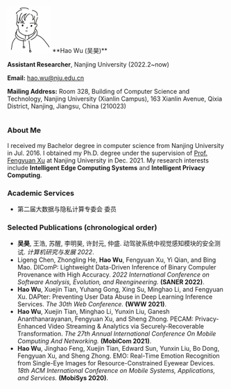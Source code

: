 
<table border="0">
<tr>
<img src = "./pic/my-photo.jpg" align = "float: left" width = "100">

</tr>
<tr>
**Hao Wu (吴昊)**

**Assistant Researcher**, Nanjing University (2022.2~now)

**Email:** hao.wu@nju.edu.cn

**Mailing Address:** Room 328, Building of Computer Science and Technology, Nanjing University (Xianlin Campus), 163 Xianlin Avenue, Qixia District, Nanjing, Jiangsu, China (210023)

</tr>
</table>



### **About Me**

I received my Bachelor degree in computer science from Nanjing University in Jul. 2016. I obtained my Ph.D. degree under the supervision of [Prof. Fengyuan Xu](https://cs.nju.edu.cn/fxu/index.htm) at Nanjing University in Dec. 2021. My research interests include **Intelligent Edge Computing Systems** and **Intelligent Privacy Computing**.


### **Academic Services**

- 第二届大数据与隐私计算专委会 委员


### **Selected Publications** (chronological order)


- **吴昊**, 王浩, 苏醒, 李明昊, 许封元, 仲盛. 动驾驶系统中视觉感知模块的安全测试. *计算机研究与发展 2022*.
- Ligeng Chen, Zhongling He, **Hao Wu**, Fengyuan Xu, Yi Qian, and Bing Mao. DIComP: Lightweight Data-Driven Inference of Binary Compuler Provenance with High Accuracy. *2022 International Conference on Software Analysis, Evolution, and Reengineering.* **(SANER 2022)**.
- **Hao Wu**, Xuejin Tian, Yuhang Gong, Xing Su, Minghao Li, and Fengyuan Xu. DAPter: Preventing User Data Abuse in Deep Learning Inference Services. *The 30th Web Conference.* **(WWW 2021)**. 
- **Hao Wu**, Xuejin Tian, Minghao Li, Yunxin Liu, Ganesh Ananthanarayanan, Fengyuan Xu, and Sheng Zhong. PECAM: Privacy-Enhanced Video Streaming & Analytics via Securely-Recoverable Transformation. *The 27th Annual International Conference On Mobile Computing And Networking.* **(MobiCom 2021)**.
- **Hao Wu**, Jinghao Feng, Xuejin Tian, Edward Sun, Yunxin Liu, Bo Dong, Fengyuan Xu, and Sheng Zhong. EMO: Real-Time Emotion Recognition from Single-Eye Images for Resource-Constrained Eyewear Devices. *18th ACM International Conference on Mobile Systems, Applications, and Services.* **(MobiSys 2020)**.

